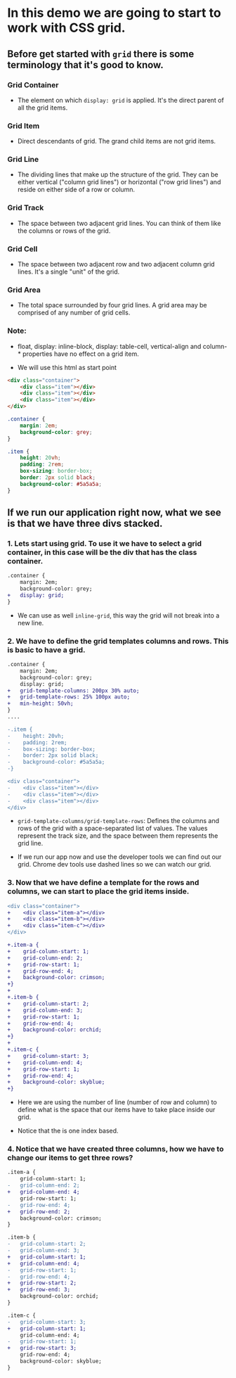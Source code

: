 # In this demo we are going to start to work with CSS grid.

## Before get started with `grid` there is some terminology that it's good to know.

### Grid Container

* The element on which `display: grid` is applied. It's the direct parent of all the grid items. 

### Grid Item

* Direct descendants of grid. The grand child items are not grid items.

### Grid Line

* The dividing lines that make up the structure of the grid. They can be either vertical ("column grid lines") or horizontal ("row grid lines") and reside on either side of a row or column.

### Grid Track

* The space between two adjacent grid lines. You can think of them like the columns or rows of the grid. 

### Grid Cell

* The space between two adjacent row and two adjacent column grid lines. It's a single "unit" of the grid.

### Grid Area

* The total space surrounded by four grid lines. A grid area may be comprised of any number of grid cells.

### Note:

* float, display: inline-block, display: table-cell, vertical-align and column-* properties have no effect on a grid item.

* We will use this html as start point

```html
<div class="container">
    <div class="item"></div>
    <div class="item"></div>
    <div class="item"></div>
</div>
```

```css
.container {
    margin: 2em;
    background-color: grey;
}

.item {
    height: 20vh;
    padding: 2rem;
    box-sizing: border-box;
    border: 2px solid black;
    background-color: #5a5a5a;
}
```
## If we run our application right now, what we see is that we have three divs stacked.

### 1. Lets start using grid. To use it we have to select a grid container, in this case will be the div that has the class container.

```diff
.container {
    margin: 2em;
    background-color: grey;
+   display: grid;
}
```

* We can use as well `inline-grid`, this way the grid will not break into a new line.

### 2. We have to define the grid templates columns and rows. This is basic to have a grid.

```diff site.css
.container {
    margin: 2em;
    background-color: grey;
    display: grid;
+   grid-template-columns: 200px 30% auto;
+   grid-template-rows: 25% 100px auto;
+   min-height: 50vh;
}
....

-.item {
-    height: 20vh;
-    padding: 2rem;
-    box-sizing: border-box;
-    border: 2px solid black;
-    background-color: #5a5a5a;
-}
```

```diff index.html
<div class="container">
-    <div class="item"></div>
-    <div class="item"></div>
-    <div class="item"></div>
</div>
```

* `grid-template-columns/grid-template-rows`: Defines the columns and rows of the grid with a space-separated list of values. The values represent the track size, and the space between them represents the grid line.

* If we run our app now and use the developer tools we can find out our grid.  Chrome dev tools use dashed lines so we can watch our grid. 

### 3. Now that we have define a template for the rows and columns, we can start to place the grid items inside.

```diff index.html
<div class="container">
+    <div class="item-a"></div>
+    <div class="item-b"></div>
+    <div class="item-c"></div>
</div>
```

```diff site.css
+.item-a {
+    grid-column-start: 1;
+    grid-column-end: 2;
+    grid-row-start: 1;
+    grid-row-end: 4;
+    background-color: crimson;
+}
+
+.item-b {
+    grid-column-start: 2;
+    grid-column-end: 3;
+    grid-row-start: 1;
+    grid-row-end: 4;
+    background-color: orchid;
+}
+
+.item-c {
+    grid-column-start: 3;
+    grid-column-end: 4;
+    grid-row-start: 1;
+    grid-row-end: 4;
+    background-color: skyblue;
+}
```

* Here we are using the number of line (number of row and column) to define what is the space that our items have to take place inside our grid.

* Notice that the is one index based.

### 4. Notice that we have created three columns, how we have to change our items to get three rows?


```diff site.css
.item-a {
    grid-column-start: 1;
-   grid-column-end: 2;
+   grid-column-end: 4;
    grid-row-start: 1;
-   grid-row-end: 4;
+   grid-row-end: 2;
    background-color: crimson;
}

.item-b {
-   grid-column-start: 2;
-   grid-column-end: 3;
+   grid-column-start: 1;
+   grid-column-end: 4;
-   grid-row-start: 1;
-   grid-row-end: 4;
+   grid-row-start: 2;
+   grid-row-end: 3;
    background-color: orchid;
}

.item-c {
-   grid-column-start: 3;
+   grid-column-start: 1;
    grid-column-end: 4;
-   grid-row-start: 1;
+   grid-row-start: 3;
    grid-row-end: 4;
    background-color: skyblue;
}

```